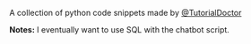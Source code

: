 A collection of python code snippets made by [@TutorialDoctor](https://twitter.com/TutorialDoctor)

**Notes:**
I eventually want to use SQL with the chatbot script.
